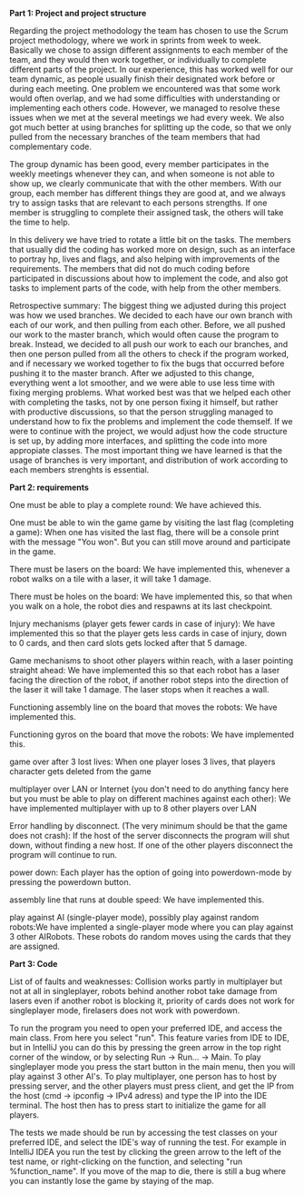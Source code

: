 **Part 1: Project and project structure**

Regarding the project methodology the team has chosen to use the Scrum project methodology, where we work in sprints from week to week. Basically we chose to assign different assignments to each member of the team, and they would then work together, or individually to complete different parts of the project. In our experience, this has worked well for our team dynamic, as people usually finish their designated work before or during each meeting. One problem we encountered was that some work would often overlap, and we had some difficulties with understanding or implementing each others code. However, we managed to resolve these issues when we met at the several meetings we had every week. We also got much better at using branches for splitting up the code, so that we only pulled from the necessary branches of the team members that had complementary code. 

The group dynamic has been good, every member participates in the weekly meetings whenever they can, and when someone is not able to show up, we clearly communicate that with the other members. With our group, each member has different things they are good at, and we always try to assign tasks that are relevant to each persons strengths. If one member is struggling to complete their assigned task, the others will take the time to help. 

In this delivery we have tried to rotate a little bit on the tasks. The members that usually did the coding has worked more on design, such as an interface to portray hp, lives and flags, and also helping with improvements of the requirements. The members that did not do much coding before participated in discussions about how to implement the code, and also got tasks to implement parts of the code, with help from the other members. 

Retrospective summary: The biggest thing we adjusted during this project was how we used branches. We decided to each have our own branch with each of our work, and then pulling from each other. Before, we all pushed our work to the master branch, which would often cause the program to break. Instead, we decided to all push our work to each our branches, and then one person pulled from all the others to check if the program worked, and if necessary we worked together to fix the bugs that occurred before pushing it to the master branch. After we adjusted to this change, everything went a lot smoother, and we were able to use less time with fixing merging problems. What worked best was that we helped each other with completing the tasks, not by one person fixing it himself, but rather with productive discussions, so that the person struggling managed to understand how to fix the problems and implement the code themself. If we were to continue with the project, we would adjust how the code structure is set up, by adding more interfaces, and splitting the code into more appropiate classes.
The most important thing we have learned is that the usage of branches is very important, and distribution of work according to each members strenghts is essential.


**Part 2: requirements**

One must be able to play a complete round: We have achieved this.

One must be able to win the game game by visiting the last flag (completing a game): When one has visited the last flag, there will be a console print with the message "You won". But you can still move around and participate in the game.

There must be lasers on the board: We have implemented this, whenever a robot walks on a tile with a laser, it will take 1 damage.

There must be holes on the board: We have implemented this, so that when you walk on a hole, the robot dies and respawns at its last checkpoint.

Injury mechanisms (player gets fewer cards in case of injury): We have implemented this so that the player gets less cards in case of injury, down to 0 cards, and then card slots gets locked after that 5 damage.

Game mechanisms to shoot other players within reach, with a laser pointing straight ahead: We have implemented this so that each robot has a laser facing the direction of the robot, if another robot steps into the direction of the laser it will take 1 damage. The laser stops when it reaches a wall.

Functioning assembly line on the board that moves the robots: We have implemented this.

Functioning gyros on the board that move the robots: We have implemented this.

game over after 3 lost lives: When one player loses 3 lives, that players character gets deleted from the game

multiplayer over LAN or Internet (you don't need to do anything fancy here but you must be able to play on
different machines against each other): We have implemented multiplayer with up to 8 other players over LAN

Error handling by disconnect. (The very minimum should be that the game does not crash): If the host of the server disconnects the program will shut down, without finding a new host. If one of the other players disconnect the program will continue to run.

power down: Each player has the option of going into powerdown-mode by pressing the powerdown button.

assembly line that runs at double speed: We have implemented this.

play against AI (single-player mode), possibly play against random robots:We have implented a single-player mode where you can play against 3 other AIRobots. These robots do random moves using the cards that they are assigned.


**Part 3: Code**

List of of faults and weaknesses:
Collision works partly in multiplayer but not at all in singleplayer, robots behind another robot take damage from lasers even if another robot is blocking it, priority of cards does not work for singleplayer mode, firelasers does not work with powerdown.


To run the program you need to open your preferred IDE, and access the main class. From here you select "run". This feature varies from IDE to IDE, but in IntelliJ you can do this by pressing the green arrow in the top right corner of the window, or by selecting Run -> Run... -> Main. To play singleplayer mode you press the start button in the main menu, then you will play against 3 other AI's. To play multiplayer, one person has to host by pressing server, and the other players must press client, and get the IP from the host (cmd -> ipconfig -> IPv4 adress) and type the IP into the IDE terminal. The host then has to press start to initialize the game for all players.

The tests we made should be run by accessing the test classes on your preferred IDE, and select the IDE's way of running the test. For example in IntelliJ IDEA you run the test by clicking the green arrow to the left of the test name, or right-clicking on the function, and selecting "run %function_name". If you move of the map to die, there is still a bug where you can instantly lose the game by staying of the map.




